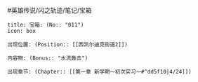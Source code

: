 #英雄传说/闪之轨迹/笔记/宝箱
```ad-quote
title: 宝箱: (No:: "011")
icon: box

出现位置: (Position:: [[西凯尔迪克街道2]])

内容物: (Bonus:: "水流轰击")

出现章节: (Chapter:: [[第一章 新学期～初次实习～#^dd5f10|4/24]])

```
